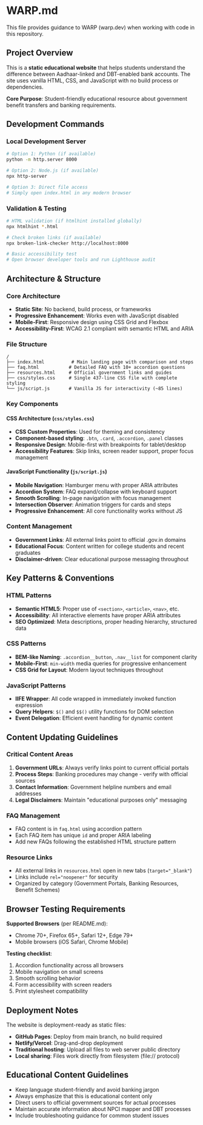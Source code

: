 # WARP.md

This file provides guidance to WARP (warp.dev) when working with code in this repository.

## Project Overview

This is a **static educational website** that helps students understand the difference between Aadhaar-linked and DBT-enabled bank accounts. The site uses vanilla HTML, CSS, and JavaScript with no build process or dependencies.

**Core Purpose**: Student-friendly educational resource about government benefit transfers and banking requirements.

## Development Commands

### Local Development Server
```bash
# Option 1: Python (if available)
python -m http.server 8000

# Option 2: Node.js (if available)
npx http-server

# Option 3: Direct file access
# Simply open index.html in any modern browser
```

### Validation & Testing
```bash
# HTML validation (if htmlhint installed globally)
npx htmlhint *.html

# Check broken links (if available)
npx broken-link-checker http://localhost:8000

# Basic accessibility test
# Open browser developer tools and run Lighthouse audit
```

## Architecture & Structure

### Core Architecture
- **Static Site**: No backend, build process, or frameworks
- **Progressive Enhancement**: Works even with JavaScript disabled
- **Mobile-First**: Responsive design using CSS Grid and Flexbox
- **Accessibility-First**: WCAG 2.1 compliant with semantic HTML and ARIA

### File Structure
```
/
├── index.html          # Main landing page with comparison and steps
├── faq.html           # Detailed FAQ with 10+ accordion questions
├── resources.html     # Official government links and guides
├── css/styles.css     # Single 437-line CSS file with complete styling
└── js/script.js       # Vanilla JS for interactivity (~85 lines)
```

### Key Components

#### CSS Architecture (`css/styles.css`)
- **CSS Custom Properties**: Used for theming and consistency
- **Component-based styling**: `.btn`, `.card`, `.accordion`, `.panel` classes
- **Responsive Design**: Mobile-first with breakpoints for tablet/desktop
- **Accessibility Features**: Skip links, screen reader support, proper focus management

#### JavaScript Functionality (`js/script.js`)
- **Mobile Navigation**: Hamburger menu with proper ARIA attributes
- **Accordion System**: FAQ expand/collapse with keyboard support
- **Smooth Scrolling**: In-page navigation with focus management
- **Intersection Observer**: Animation triggers for cards and steps
- **Progressive Enhancement**: All core functionality works without JS

### Content Management
- **Government Links**: All external links point to official .gov.in domains
- **Educational Focus**: Content written for college students and recent graduates
- **Disclaimer-driven**: Clear educational purpose messaging throughout

## Key Patterns & Conventions

### HTML Patterns
- **Semantic HTML5**: Proper use of `<section>`, `<article>`, `<nav>`, etc.
- **Accessibility**: All interactive elements have proper ARIA attributes
- **SEO Optimized**: Meta descriptions, proper heading hierarchy, structured data

### CSS Patterns
- **BEM-like Naming**: `.accordion__button`, `.nav__list` for component clarity
- **Mobile-First**: `min-width` media queries for progressive enhancement
- **CSS Grid for Layout**: Modern layout techniques throughout

### JavaScript Patterns
- **IIFE Wrapper**: All code wrapped in immediately invoked function expression
- **Query Helpers**: `$()` and `$$()` utility functions for DOM selection
- **Event Delegation**: Efficient event handling for dynamic content

## Content Updating Guidelines

### Critical Content Areas
1. **Government URLs**: Always verify links point to current official portals
2. **Process Steps**: Banking procedures may change - verify with official sources
3. **Contact Information**: Government helpline numbers and email addresses
4. **Legal Disclaimers**: Maintain "educational purposes only" messaging

### FAQ Management
- FAQ content is in `faq.html` using accordion pattern
- Each FAQ item has unique `id` and proper ARIA labeling
- Add new FAQs following the established HTML structure pattern

### Resource Links
- All external links in `resources.html` open in new tabs (`target="_blank"`)
- Links include `rel="noopener"` for security
- Organized by category (Government Portals, Banking Resources, Benefit Schemes)

## Browser Testing Requirements

**Supported Browsers** (per README.md):
- Chrome 70+, Firefox 65+, Safari 12+, Edge 79+
- Mobile browsers (iOS Safari, Chrome Mobile)

**Testing checklist**:
1. Accordion functionality across all browsers
2. Mobile navigation on small screens
3. Smooth scrolling behavior
4. Form accessibility with screen readers
5. Print stylesheet compatibility

## Deployment Notes

The website is deployment-ready as static files:
- **GitHub Pages**: Deploy from main branch, no build required
- **Netlify/Vercel**: Drag-and-drop deployment
- **Traditional hosting**: Upload all files to web server public directory
- **Local sharing**: Files work directly from filesystem (file:// protocol)

## Educational Content Guidelines

- Keep language student-friendly and avoid banking jargon
- Always emphasize that this is educational content only
- Direct users to official government sources for actual processes
- Maintain accurate information about NPCI mapper and DBT processes
- Include troubleshooting guidance for common student issues

